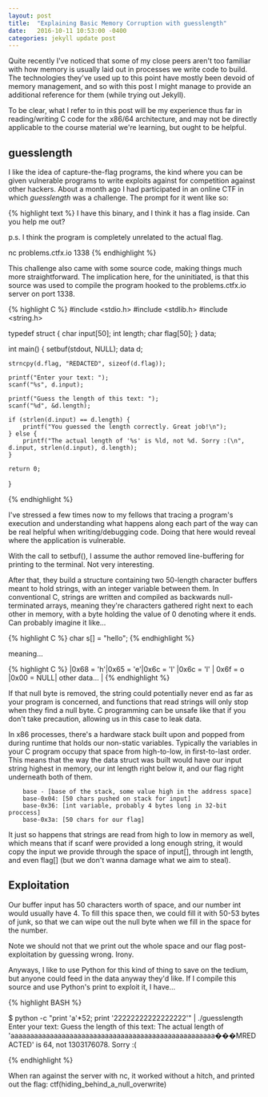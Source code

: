 ```yaml
---
layout: post
title:  "Explaining Basic Memory Corruption with guesslength"
date:   2016-10-11 10:53:00 -0400
categories: jekyll update post
---
```

<p>Quite recently I've noticed that some of my close peers aren't too familiar with how memory is usually laid out in processes we write code to build. The technologies they've used up to this point have mostly been devoid of memory management, and so with this post I might manage to provide an additional reference for them (while trying out Jekyll).</p>

<p>To be clear, what I refer to in this post will be my experience thus far in reading/writing C code for the <span title="the architecture most of our non-ARM machines run on">x86/64 architecture</span>, and may not be directly applicable to the course material we're learning, but ought to be helpful.</p>

<h2>guesslength</h2>

<p>I like the idea of capture-the-flag programs, the kind where you can be given vulnerable programs to write exploits against for competition against other hackers. About a month ago I had participated in an online CTF in which <i>guesslength</i> was a challenge. The prompt for it went like so:</p>

{% highlight text %}
I have this binary, and I think it has a flag inside. Can you help me out?

p.s. I think the program is completely unrelated to the actual flag.

nc problems.ctfx.io 1338
{% endhighlight %}

This challenge also came with some source code, making things much more straightforward. The implication here, for the uninitiated, is that this source was used to compile the program hooked to the problems.ctfx.io server on port 1338.

{% highlight C %}
#include <stdio.h>
#include <stdlib.h>
#include <string.h>

typedef struct {
	char input[50];
	int length;
	char flag[50];
} data;

int main()
{
	setbuf(stdout, NULL);
	data d;

	strncpy(d.flag, "REDACTED", sizeof(d.flag));
	
	printf("Enter your text: ");
	scanf("%s", d.input);
	
	printf("Guess the length of this text: ");
	scanf("%d", &d.length);
	
	if (strlen(d.input) == d.length) {
		printf("You guessed the length correctly. Great job!\n");
	} else {
		printf("The actual length of '%s' is %ld, not %d. Sorry :(\n", d.input, strlen(d.input), d.length);
	}
	
	return 0;
}

{% endhighlight %} 

I've stressed a few times now to my fellows that tracing a program's execution and understanding what happens along each part of the way can be real helpful when writing/debugging code. Doing that here would reveal where the application is vulnerable.

With the call to setbuf(), I assume the author removed line-buffering for printing to the terminal. Not very interesting. 

After that, they build a structure containing two 50-length character buffers meant to hold strings, with an integer variable between them. In conventional C, strings are written and compiled as backwards null-terminated arrays, meaning they're characters gathered right next to each other in memory, with a byte holding the value of 0 denoting where it ends. Can probably imagine it like...

{% highlight C %}
char s[] = "hello";
{% endhighlight %}

meaning...

{% highlight C %}
 |0x68 = 'h'|0x65 = 'e'|0x6c = 'l' |0x6c = 'l' | 0x6f = o |0x00 = NULL| other data... |
{% endhighlight %}

If that null byte is removed, the string could potentially never end as far as your program is concerned, and functions that read strings will only stop when they find a null byte. C programming can be unsafe like that if you don't take precaution, allowing us in this case to leak data.

In x86 processes, there's a hardware stack built upon and popped from during runtime that holds our non-static variables. Typically the variables in your C program occupy that space from high-to-low, in first-to-last order. This means that the way the data struct was built would have our input string highest in memory, our int length right below it, and our flag right underneath both of them. 

		base - [base of the stack, some value high in the address space]
		base-0x04: [50 chars pushed on stack for input]
		base-0x36: [int variable, probably 4 bytes long in 32-bit proccess]
		base-0x3a: [50 chars for our flag] 
		
It just so happens that strings are read from high to low in memory as well, which means that if scanf were provided a long enough string, it would copy the input we provide through the space of input[], through int length, and even flag[] (but we don't wanna damage what we aim to steal). 

<h2>Exploitation</h2>

Our buffer input has 50 characters worth of space, and our number int would usually have 4. To fill this space then, we could fill it with 50-53 bytes of junk, so that we can wipe out the null byte when we fill in the space for the number.

Note we should not that we print out the whole space and our flag post-exploitation by guessing wrong. Irony. 

Anyways, I like to use Python for this kind of thing to save on the tedium, but anyone could feed in the data anyway they'd like. If I compile this source and use Python's print to exploit it, I have...

{% highlight BASH %}

$ python -c "print 'a'*52; print '22222222222222222'" | ./guesslength
Enter your text: Guess the length of this text: The actual length of 'aaaaaaaaaaaaaaaaaaaaaaaaaaaaaaaaaaaaaaaaaaaaaaaaaaaa���MREDACTED' is 64, not 1303176078. Sorry :(

{% endhighlight %}

When ran against the server with nc, it worked without a hitch, and printed out the flag: ctf(hiding_behind_a_null_overwrite)



[jekyll-docs]: http://jekyllrb.com/docs/home
[jekyll-gh]:   https://github.com/jekyll/jekyll
[jekyll-talk]: https://talk.jekyllrb.com/

